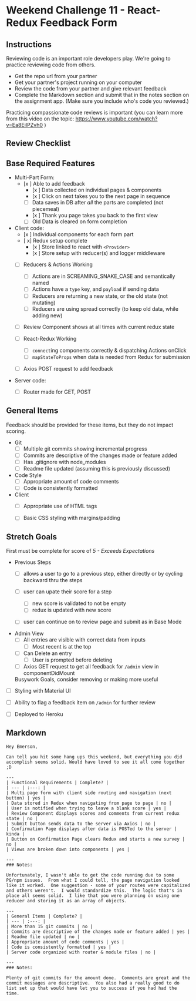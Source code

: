 # Weekend Challenge 11 - React-Redux Feedback Form

## Instructions

Reviewing code is an important role developers play. We're going to practice reviewing code from others.

- Get the repo url from your partner
- Get your partner's project running on your computer
- Review the code from your partner and give relevant feedback
- Complete the Markdown section and submit that in the notes section on the assignment app. (Make sure you include who's code you reviewed.)

Practicing compassionate code reviews is important (you can learn more from this video on the topic: https://www.youtube.com/watch?v=Ea8EiIPZvh0 )

## Review Checklist

## Base Required Features 

- Multi-Part Form:  
  - [x ] Able to add feedback
    - [x ] Data collected on individual pages & components
    - [x ] Click on next takes you to the next page in sequence
    - [ ] Data saves in DB after *all* the parts are completed (not piecemeal)
    - [x ] Thank you page takes you back to the first view
    - [ ] Old Data is cleared on form completion

- Client code:
  - [x ]  Individual components for each form part
  - [ x]  Redux setup complete
    - [x ] Store linked to react with `<Provider>`
    - [x ] Store setup with reducer(s) and logger middleware 
  - [ ] Reducers & Actions Working
    - [ ] Actions are in SCREAMING_SNAKE_CASE and semantically named
    - [ ] Actions have a `type` key, and `payload` if sending data
    - [ ] Reducers are returning a new state, or the old state (not mutating)
    - [ ] Reducers are using spread correctly (to keep old data, while adding new)
  - [ ] Review Component shows at all times with current redux state
  - [ ] React-Redux Working
    - [ ] `connect`ing components correctly & dispatching Actions onClick
    - [ ] `mapStateToProps` when data is needed from Redux for submission
  - [ ] Axios POST request to add feedback


- Server code:   
  - [ ] Router made for GET, POST


## General Items
Feedback should be provided for these items, but they do not impact scoring.

- Git 
  - [ ] Multiple git commits showing incremental progress
  - [ ] Commits are descriptive of the changes made or feature added 
  - [ ] Has .gitignore with node_modules
  - [ ] Readme file updated (assuming this is previously discussed)
- Code Style 
  - [ ] Appropriate amount of code comments
  - [ ] Code is consistently formatted
- Client
  - [ ] Appropriate use of HTML tags
  - [ ] Basic CSS styling with margins/padding


## Stretch Goals
First must be complete for score of _5 - Exceeds Expectations_

- Previous Steps
  - [ ] allows a user to go to a previous step, either directly or by cycling backward thru the steps
  - [ ] user can upate their score for a step
    - [ ] new score is validated to not be empty
    - [ ] redux is updated with new score
  - [ ] user can continue on to review page and submit as in Base Mode


- Admin View
  - [ ] All entries are visible with correct data from inputs
    - [ ] Most recent is at the top
  - [ ] Can Delete an entry
    - [ ] User is prompted before deleting
  - [ ] Axios GET request to get all feedback for `/admin` view in componentDidMount

  Busywork Goals, consider removing or making more useful

- [ ] Styling with Material UI
- [ ] Ability to flag a feedback item on `/admin` for further review
- [ ] Deployed to Heroku


## Markdown

```
Hey Emerson,

Can tell you hit some hang ups this weekend, but everything you did accomplish seems solid. Would have loved to see it all come together ;D

---
| Functional Requirements | Complete? |
| --- | :---: |
| Multi page form with client side routing and navigation (next button) | yes |
| Data stored in Redux when navigating from page to page | no |
| User is notified when trying to leave a blank score | yes |
| Review Component displays scores and comments from current redux state | no |
| Submit button sends data to the server via Axios | no |
| Confirmation Page displays after data is POSTed to the server | kinda |
| Button on Confirmation Page clears Redux and starts a new survey | no |
| Views are broken down into components | yes |

---
### Notes:

Unfortunately, I wasn't able to get the code running due to some PG/npm issues.  From what I could tell, the page navigation looked like it worked.  One suggestion - some of your routes were capitalized and others weren't.  I would standardize this.  The logic that's in place all seems solid.  I like that you were planning on using one reducer and storing it as an array of objects.

---
| General Items | Complete? |
| --- | :---: |
| More than 15 git commits | no |
| Commits are descriptive of the changes made or feature added | yes |
| Readme file updated | no |
| Appropriate amount of code comments | yes |
| Code is consistently formatted | yes |
| Server code organized with router & module files | no |

---
### Notes:

Plenty of git commits for the amount done.  Comments are great and the commit messages are descriptive.  You also had a really good to do list set up that would have let you to success if you had had the time.
```
